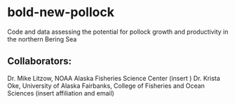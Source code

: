 # bold-new-pollock
Code and data assessing the potential for pollock growth and productivity in the northern Bering Sea


## Collaborators:
Dr. Mike Litzow, NOAA Alaska Fisheries Science Center (insert )
Dr. Krista Oke, University of Alaska Fairbanks, College of Fisheries and Ocean Sciences (insert affiliation and email)